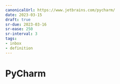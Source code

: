 ```yaml
---
canonicalUrl: https://www.jetbrains.com/pycharm/
date: 2023-03-15
draft: true
sr-due: 2023-03-16
sr-ease: 250
sr-interval: 3
tags:
- inbox
- definition
---
```


# PyCharm